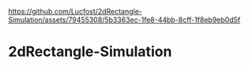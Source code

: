 
https://github.com/Lucfost/2dRectangle-Simulation/assets/79455308/5b3363ec-1fe8-44bb-8cff-1f8eb9eb0d5f


# 2dRectangle-Simulation
